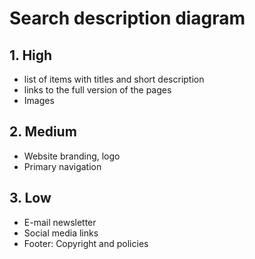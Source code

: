 # Search description diagram 

## 1. High

- list of items with titles and short description
- links to the full version of the pages
- Images


## 2. Medium

- Website branding, logo
- Primary navigation

## 3. Low

- E-mail newsletter
- Social media links
- Footer: Copyright and policies